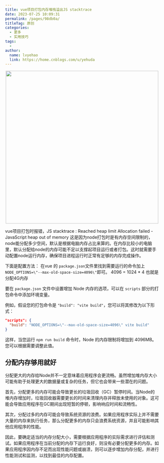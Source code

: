 ```yaml
---
title: vue项目打包内存堆栈溢出JS stacktrace
date: 2023-07-25 10:09:31
permalink: /pages/98db0a/
titleTag: 原创
categories:
  - 更多
  - 实用技巧
tags:
  - 
author: 
  name: lvyehao
  link: https://home.cnblogs.com/u/yehuda
---
```


<p align="center"><img src="https://images.pexels.com/photos/16668306/pexels-photo-16668306.jpeg?auto=compress&cs=tinysrgb&w=1260&h=750&dpr=2" width="500" style="cursor: zoom-in;"></p>

vue项目打包时报错，JS stacktrace : Reached heap limit Allocation failed - JavaScript heap out of memory
这是因为node打包时是有内存空间限制的，node能分配多少空间，默认是根据电脑内存占比来算的。在内存比较小的电脑里，默认分配给node的内存可能不足以支撑起项目运行或者打包。这时就需要手动配置node运行内存，确保项目进程运行时正常有足够的内存完成操作。

<!-- more -->


下面是配置方法：
在vue 的 `package.json`文件里找到需要运行的命令加上`NODE_OPTIONS=\"--max-old-space-size=4096\"`即可。
4096 = 1024 * 4 也就是分配4G内存


要在 `package.json` 文件中设置增加 Node 内存的选项，可以在 `scripts` 部分的打包命令中添加环境变量。

例如，假设您的打包命令是 `"build": "vite build"`，您可以将其修改为以下形式：

```json
"scripts": {
  "build": "NODE_OPTIONS=\"--max-old-space-size=4096\" vite build"
}
```

这样，当您运行 `npm run build` 命令时，Node 的内存限制将增加到 4096MB。您可以根据需要调整此值。


## 分配内存够用就好

分配更大的内存给Node并不一定意味着应用程序会更流畅。虽然增加堆内存大小可能有助于处理更大的数据量或复杂的任务，但它也会带来一些潜在的问题。

首先，分配更多的内存可能会导致更长的垃圾回收（GC）暂停时间。当Node的堆内存增加时，垃圾回收器需要更长的时间来清理内存并释放未使用的对象。这可能会导致应用程序在GC期间出现短暂的停顿，影响响应时间和流畅性。

其次，分配过多的内存可能会导致系统资源的浪费。如果应用程序实际上并不需要大量的内存来执行任务，那么分配更多的内存只会浪费系统资源，并且可能影响其他应用程序的性能。

因此，要确定适当的内存分配大小，需要根据应用程序的实际需求进行评估和测试。如果应用程序在当前分配的内存下运行良好，则没有必要分配更多的内存。如果应用程序因内存不足而出现性能问题或崩溃，则可以逐步增加内存分配，并进行性能测试和监测，以找到最佳的内存配置。
